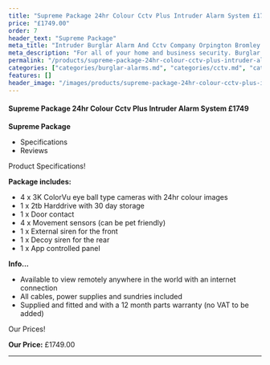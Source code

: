 ```yaml
---
title: "Supreme Package 24hr Colour Cctv Plus Intruder Alarm System £1749"
price: "£1749.00"
order: 7
header_text: "Supreme Package"
meta_title: "Intruder Burglar Alarm And Cctv Company Orpington Bromley Eltham - My Alarm Security"
meta_description: "For all of your home and business security. Burglar Alarm Servicing, Burglar Alarm Installation, Alarm Battery and CCTV in Orpington. Call 020 8302 4065"
permalink: "/products/supreme-package-24hr-colour-cctv-plus-intruder-alarm-system-1749/"
categories: ["categories/burglar-alarms.md", "categories/cctv.md", "categories/special-offers.md"]
features: []
header_image: "/images/products/supreme-package-24hr-colour-cctv-plus-intruder-alarm-system-1749.webp"
---
```


#### Supreme Package 24hr Colour Cctv Plus Intruder Alarm System £1749

**Supreme Package**

-   Specifications
-   Reviews

Product Specifications!


**Package includes:**

- 4 x 3K ColorVu eye ball type cameras with 24hr colour images
- 1 x 2tb Harddrive with 30 day storage
- 1 x Door contact
- 4 x Movement sensors (can be pet friendly)
- 1 x External siren for the front
- 1 x Decoy siren for the rear
- 1 x App controlled panel

**Info...**

- Available to view remotely anywhere in the world with an internet connection
- All cables, power supplies and sundries included
- Supplied and fitted and with a 12 month parts warranty (no VAT to be added)


Our Prices!


**Our Price:** £1749.00


------------------------------------------------------------------------